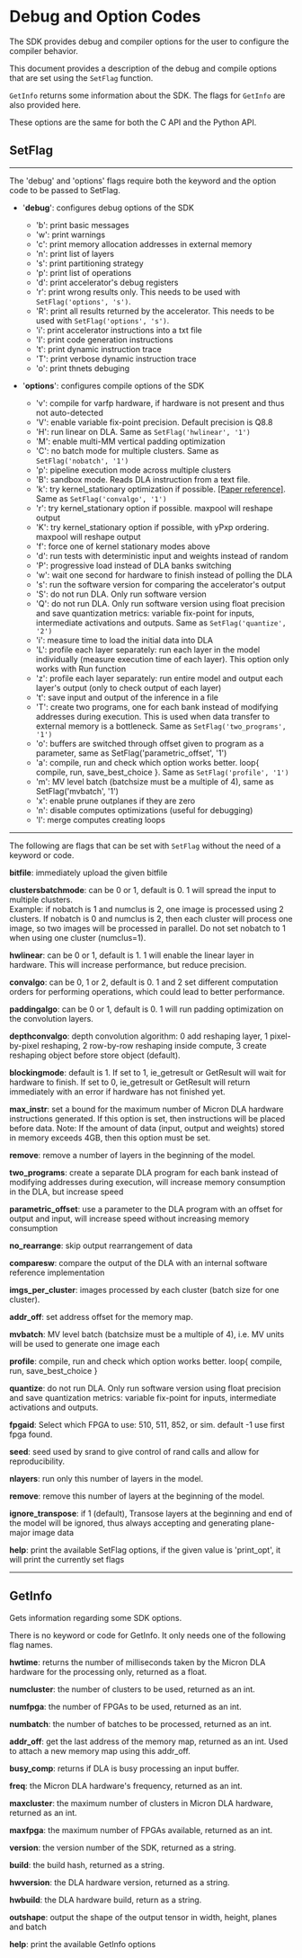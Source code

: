 # Debug and Option Codes

The SDK provides debug and compiler options for the user to configure the
compiler behavior.

This document provides a description of the debug and compile options that are
set using the `SetFlag` function.

`GetInfo` returns some information about the SDK. The flags for `GetInfo` are
also provided here.

These options are the same for both the C API and the Python API.

## SetFlag

*****
The 'debug' and 'options' flags require both the keyword and the option code
to be passed to SetFlag.

- '**debug**': configures debug options of the SDK
  * 'b': print basic messages
  * 'w': print warnings
  * 'c': print memory allocation addresses in external memory
  * 'n': print list of layers
  * 's': print partitioning strategy
  * 'p': print list of operations
  * 'd': print accelerator's debug registers
  * 'r': print wrong results only. This needs to be used with
         `SetFlag('options', 's')`.
  * 'R': print all results returned by the accelerator. This needs to be used
         with `SetFlag('options', 's')`.
  * 'i': print accelerator instructions into a txt file
  * 'I': print code generation instructions
  * 't': print dynamic instruction trace
  * 'T': print verbose dynamic instruction trace
  * 'o': print thnets debuging

- '**options**': configures compile options of the SDK
  * 'v': compile for varfp hardware, if hardware is not present and thus not auto-detected
  * 'V': enable variable fix-point precision. Default precision is Q8.8
  * 'H': run linear on DLA. Same as `SetFlag('hwlinear', '1')`
  * 'M': enable multi-MM vertical padding optimization
  * 'C': no batch mode for multiple clusters. Same as `SetFlag('nobatch', '1')`
  * 'p': pipeline execution mode across multiple clusters
  * 'B': sandbox mode. Reads DLA instruction from a text file.
  * 'k': try kernel_stationary optimization if possible. [[Paper reference]](https://www.emc2-workshop.com/assets/docs/asplos-18/paper5.pdf).
         Same as `SetFlag('convalgo', '1')`
  * 'r': try kernel_stationary option if possible.  maxpool will reshape output
  * 'K': try kernel_stationary option if possible, with yPxp ordering.
         maxpool will reshape output
  * 'f': force one of kernel stationary modes above
  * 'd': run tests with deterministic input and weights instead of random
  * 'P': progressive load instead of DLA banks switching
  * 'w': wait one second for hardware to finish instead of polling the DLA
  * 's': run the software version for comparing the accelerator's output
  * 'S': do not run DLA. Only run software version
  * 'Q': do not run DLA. Only run software version using float precision and
         save quantization metrics: variable fix-point for inputs, intermediate
	 activations and outputs. Same as `SetFlag('quantize', '2')`
  * 'i': measure time to load the initial data into DLA
  * 'L': profile each layer separately: run each layer in the model individually
         (measure execution time of each layer). This option only works with Run function
  * 'z': profile each layer separately: run entire model and output each
         layer's output (only to check output of each layer)
  * 't': save input and output of the inference in a file
  * 'T': create two programs, one for each bank instead of modifying addresses
         during execution. This is used when data transfer to external memory
         is a bottleneck. Same as `SetFlag('two_programs', '1')`
  * 'o': buffers are switched through offset given to program as a parameter, same as SetFlag('parametric_offset', '1')
  * 'a': compile, run and check which option works better. loop{ compile, run,
         save_best_choice }. Same as `SetFlag('profile', '1')`
  * 'm': MV level batch (batchsize must be a multiple of 4), same as SetFlag('mvbatch', '1')
  * 'x': enable prune outplanes if they are zero
  * 'n': disable computes optimizations (useful for debugging)
  * 'l': merge computes creating loops

*****
The following are flags that can be set with `SetFlag` without the need of a
keyword or code.

**bitfile**: immediately upload the given bitfile

**clustersbatchmode**: can be 0 or 1, default is 0. 1 will spread the input to multiple
clusters.  
Example: if nobatch is 1 and numclus is 2, one image is processed using 2
clusters.   If nobatch is 0 and numclus is 2, then each cluster will process
one image, so two images will be processed in parallel.
Do not set nobatch to 1 when using one cluster (numclus=1).

**hwlinear**: can be 0 or 1, default is 1. 1 will enable the linear layer in
hardware. This will increase performance, but reduce precision.

**convalgo**: can be 0, 1 or 2, default is 0. 1 and 2 set different computation
orders for performing operations, which could lead to better performance.

**paddingalgo**: can be 0 or 1, default is 0. 1 will run padding optimization
on the convolution layers.

**depthconvalgo**: depth convolution algorithm: 0 add reshaping layer, 1 pixel-by-pixel reshaping,
2 row-by-row reshaping inside compute, 3 create reshaping object before store object (default).

**blockingmode**: default is 1.
If set to 1, ie_getresult or GetResult will wait for hardware to finish.
If set to 0, ie_getresult or GetResult will return immediately with an error if
hardware has not finished yet.

**max_instr**: set a bound for the maximum number of Micron DLA hardware
instructions generated. If this option is set, then instructions will be
placed before data. Note: If the amount of data (input, output and weights)
stored in memory exceeds 4GB, then this option must be set.

**remove**: remove a number of layers in the beginning of the model.

**two_programs**: create a separate DLA program for each bank instead of modifying
addresses during execution, will increase memory consumption in the DLA, but increase speed

**parametric_offset**: use a parameter to the DLA program with an offset for output and input,
will increase speed without increasing memory consumption

**no_rearrange**: skip output rearrangement of data

**comparesw**: compare the output of the DLA with an internal software reference implementation

**imgs_per_cluster**: images processed by each cluster (batch size for one
cluster).

**addr_off**: set address offset for the memory map.

**mvbatch**: MV level batch (batchsize must be a multiple of 4), i.e. MV units will be used to generate one image each

**profile**: compile, run and check which option works better. loop{ compile,
run, save_best_choice }

**quantize**: do not run DLA. Only run software version using float precision
and save quantization metrics: variable fix-point for inputs, intermediate
activations and outputs.

**fpgaid**: Select which FPGA to use: 510, 511, 852, or sim. default -1 use first
fpga found.

**seed**: seed used by srand to give control of rand calls and allow for reproducibility.

**nlayers**: run only this number of layers in the model.

**remove**: remove this number of layers at the beginning of the model.

**ignore_transpose**: if 1 (default), Transose layers at the beginning and end of the model will be ignored,
thus always accepting and generating plane-major image data

**help**: print the available SetFlag options, if the given value is 'print_opt', it will print the currently set flags


*****
## GetInfo

Gets information regarding some SDK options.

There is no keyword or code for GetInfo. It only needs one of the following
flag names.

**hwtime**: returns the number of milliseconds taken by the Micron DLA hardware
for the processing only, returned as a float.

**numcluster**: the number of clusters to be used, returned as an int.

**numfpga**: the number of FPGAs to be used, returned as an int.

**numbatch**: the number of batches to be processed, returned as an int.

**addr_off**: get the last address of the memory map, returned as an int.
Used to attach a new memory map using this addr_off.

**busy_comp**: returns if DLA is busy processing an input buffer.

**freq**: the Micron DLA hardware's frequency, returned as an int.

**maxcluster**: the maximum number of clusters in Micron DLA hardware,
returned as an int.

**maxfpga**: the maximum number of FPGAs available, returned as an int.

**version**: the version number of the SDK, returned as a string.

**build**: the build hash, returned as a string.

**hwversion**: the DLA hardware version, returned as a string.

**hwbuild**: the DLA hardware build, return as a string.

**outshape**: output the shape of the output tensor in width, height, planes and batch

**help**: print the available GetInfo options


